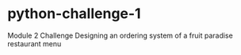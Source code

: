 # python-challenge-1
Module 2 Challenge
Designing an ordering system of a fruit paradise restaurant menu